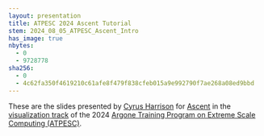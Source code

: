 ```yaml
---
layout: presentation
title: ATPESC 2024 Ascent Tutorial
stem: 2024_08_05_ATPESC_Ascent_Intro
has_image: true
nbytes:
  - 0
  - 9728778
sha256:
  - 0
  - 4c62fa350f4619210c61afe8f479f838cfeb015a9e992790f7ae268a08ed9bbd
---
```

These are the slides presented by
[Cyrus Harrison](https://github.com/cyrush) for [Ascent](http://ascent-dav.org/) in the
[visualization track](https://extremecomputingtraining.anl.gov/agenda-2024/#Track-4)
of the 2024
[Argone Training Program on Extreme Scale Computing (ATPESC)](https://extremecomputingtraining.anl.gov).
